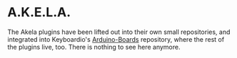 # A.K.E.L.A.

The Akela plugins have been lifted out into their own small repositories, and
integrated into Keyboardio's [Arduino-Boards][kio:ab] repository, where the rest
of the plugins live, too. There is nothing to see here anymore.

 [kio:ab]: https://github.com/keyboardio/Arduino-Boards/tree/master/libraries
